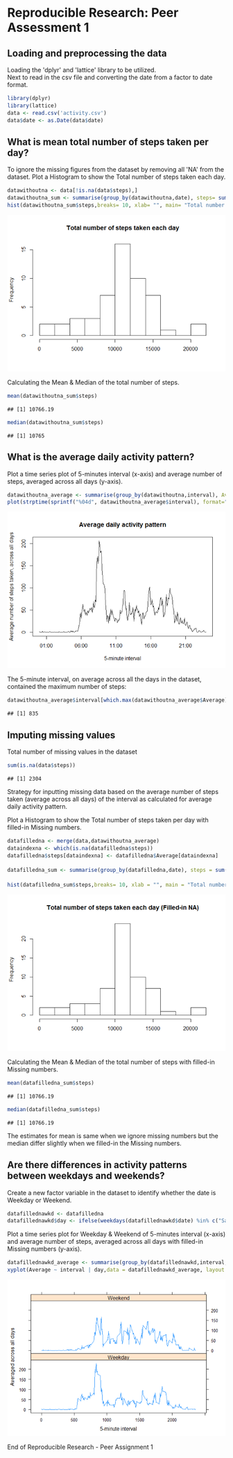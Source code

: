 # Reproducible Research: Peer Assessment 1


## Loading and preprocessing the data
Loading the 'dplyr' and 'lattice' library to be utilized.  
Next to read in the csv file and converting the date from a factor to date format.

```r
library(dplyr)
library(lattice)
data <- read.csv('activity.csv')
data$date <- as.Date(data$date)
```

## What is mean total number of steps taken per day?

To ignore the missing figures from the dataset by removing all 'NA' from the dataset.
Plot a Histogram to show the Total number of steps taken each day.

```r
datawithoutna <- data[!is.na(data$steps),]
datawithoutna_sum <- summarise(group_by(datawithoutna,date), steps= sum(steps))
hist(datawithoutna_sum$steps,breaks= 10, xlab= "", main= "Total number of steps taken each day")
```

![](PA1_template_files/figure-html/unnamed-chunk-2-1.png) 

Calculating the Mean & Median of the total number of steps.

```r
mean(datawithoutna_sum$steps)
```

```
## [1] 10766.19
```

```r
median(datawithoutna_sum$steps)
```

```
## [1] 10765
```
## What is the average daily activity pattern?

Plot a time series plot of 5-minutes interval (x-axis) and average number of steps, averaged across all days (y-axis).

```r
datawithoutna_average <- summarise(group_by(datawithoutna,interval), Average = mean(steps))
plot(strptime(sprintf("%04d", datawithoutna_average$interval), format="%H%M"), datawithoutna_average$Average,type = "l", xlab = "5-minute interval", main = "Average daily activity pattern" , ylab = "Average number of steps taken, across all days" )
```

![](PA1_template_files/figure-html/unnamed-chunk-4-1.png) 

The 5-minute interval, on average across all the days in the dataset, contained the maximum number of steps:

```r
datawithoutna_average$interval[which.max(datawithoutna_average$Average)]
```

```
## [1] 835
```

## Imputing missing values
Total number of missing values in the dataset

```r
sum(is.na(data$steps))
```

```
## [1] 2304
```

Strategy for inputting missing data based on the average number of steps taken (average across all days) of the interval as calculated for average daily activity pattern.  
  
Plot a Histogram to show the Total number of steps taken per day with filled-in Missing numbers.

```r
datafilledna <- merge(data,datawithoutna_average)
dataindexna <- which(is.na(datafilledna$steps))
datafilledna$steps[dataindexna] <- datafilledna$Average[dataindexna]

datafilledna_sum <- summarise(group_by(datafilledna,date), steps = sum(steps))

hist(datafilledna_sum$steps,breaks= 10, xlab = "", main = "Total number of steps taken each day (Filled-in NA)")
```

![](PA1_template_files/figure-html/unnamed-chunk-7-1.png) 

Calculating the Mean & Median of the total number of steps with filled-in Missing numbers.

```r
mean(datafilledna_sum$steps)
```

```
## [1] 10766.19
```

```r
median(datafilledna_sum$steps)
```

```
## [1] 10766.19
```

The estimates for mean is same when we ignore missing numbers but the median differ slightly when we filled-in the Missing numbers.

## Are there differences in activity patterns between weekdays and weekends?

Create a new factor variable in the dataset to identify whether the date is Weekday or Weekend.

```r
datafillednawkd <- datafilledna
datafillednawkd$day <- ifelse(weekdays(datafillednawkd$date) %in% c("Saturday","Sunday"), "Weekend","Weekday")
```

Plot a time series plot for Weekday & Weekend of 5-minutes interval (x-axis) and average number of steps, averaged across all days with filled-in Missing numbers (y-axis).

```r
datafillednawkd_average <- summarise(group_by(datafillednawkd,interval,day), Average = mean(steps))
xyplot(Average ~ interval | day,data = datafillednawkd_average, layout = c(1,2), type = "l", xlab = "5-minute interval", ylab = "Averaged across all days")
```

![](PA1_template_files/figure-html/unnamed-chunk-10-1.png) 

End of Reproducible Research - Peer Assignment 1
